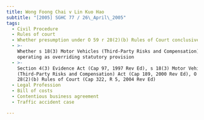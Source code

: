 ```yaml
---
title: Wong Foong Chai v Lin Kuo Hao
subtitle: "[2005] SGHC 77 / 26\_April\_2005"
tags:
  - Civil Procedure
  - Rules of court
  - Whether presumption under O 59 r 28(2)(b) Rules of Court conclusive
  - >-
    Whether s 18(3) Motor Vehicles (Third-Party Risks and Compensation) Act
    operating as overriding statutory provision
  - >-
    Section 4(3) Evidence Act (Cap 97, 1997 Rev Ed), s 18(3) Motor Vehicles
    (Third-Party Risks and Compensation) Act (Cap 189, 2000 Rev Ed), O 59 r
    28(2)(b) Rules of Court (Cap 322, R 5, 2004 Rev Ed)
  - Legal Profession
  - Bill of costs
  - Contentious business agreement
  - Traffic accident case

---
```


